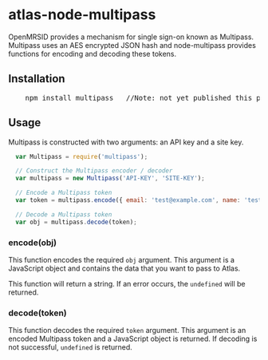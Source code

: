 # atlas-node-multipass

OpenMRSID provides a mechanism for single sign-on known as Multipass.  Multipass uses an AES encrypted JSON hash and node-multipass provides functions for encoding and decoding these tokens.

## Installation
<pre>
    npm install multipass   //Note: not yet published this package in npm. wait for update soonish
</pre>

## Usage

Multipass is constructed with two arguments: an API key and a site key.

``` js
  var Multipass = require('multipass');

  // Construct the Multipass encoder / decoder
  var multipass = new Multipass('API-KEY', 'SITE-KEY');

  // Encode a Multipass token
  var token = multipass.encode({ email: 'test@example.com', name: 'test', expires: '2011-07-06 23:28:40Z' });

  // Decode a Multipass token
  var obj = multipass.decode(token);
```

### encode(obj)

This function encodes the required `obj` argument.  This argument is a JavaScript object and contains the data that you want to pass to Atlas.

This function will return a string.  If an error occurs, the `undefined` will be returned.

### decode(token)

This function decodes the required `token` argument.  This argument is an encoded Multipass token and a JavaScript object is returned.  If decoding is not successful, `undefined` is returned.
